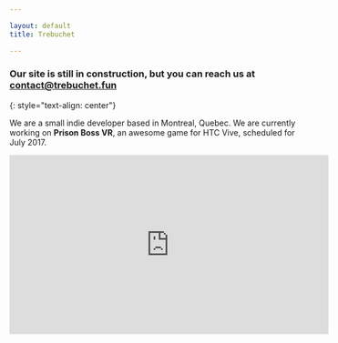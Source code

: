 ```yaml
---

layout: default 
title: Trebuchet

---
```


### Our site is still in construction, but you can reach us at **contact@trebuchet.fun**
{: style="text-align: center"}

We are a small indie developer based in Montreal, Quebec. We are currently working on **Prison Boss VR**, an awesome game for HTC Vive, scheduled for July 2017.

<div class="video-container"><iframe width="560" height="315" src="https://www.youtube.com/embed/kq2H3kPmajk" frameborder="0" allowfullscreen></iframe></div>

